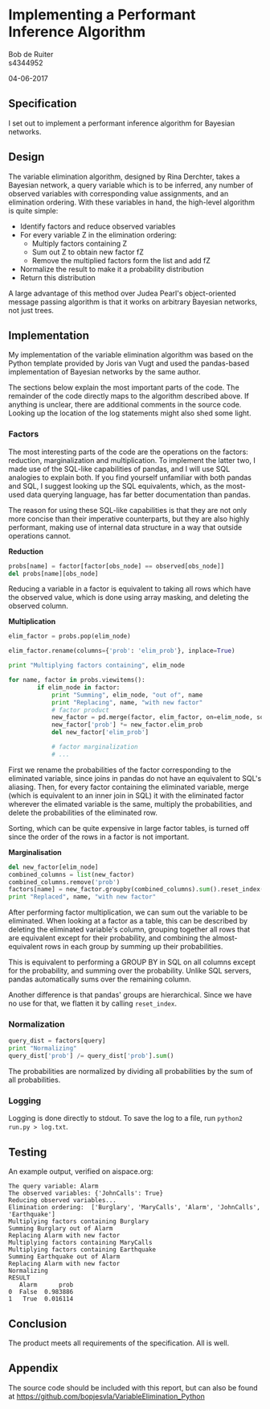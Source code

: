 # Implementing a Performant Inference Algorithm

Bob de Ruiter<br>
s4344952

04-06-2017

## Specification

I set out to implement a performant inference algorithm for Bayesian networks.

## Design

The variable elimination algorithm, designed by Rina Derchter, takes a Bayesian network, a query variable which is to be inferred, any number of observed variables with corresponding value assignments, and an elimination ordering. With these variables in hand, the high-level algorithm is quite simple:

- Identify factors and reduce observed variables
- For every variable Z in the elimination ordering:
	- Multiply factors containing Z
	- Sum out Z to obtain new factor fZ
	- Remove the multiplied factors form the list and add fZ
- Normalize the result to make it a probability distribution
- Return this distribution

A large advantage of this method over Judea Pearl's object-oriented message passing algorithm is that it works on arbitrary Bayesian networks, not just trees.

## Implementation

My implementation of the variable elimination algorithm was based on the Python template provided by Joris van Vugt and used the pandas-based implementation of Bayesian networks by the same author.

The sections below explain the most important parts of the code. The remainder of the code directly maps to the algorithm described above. If anything is unclear, there are additional comments in the source code. Looking up the location of the log statements might also shed some light.

### Factors

The most interesting parts of the code are the operations on the factors: reduction, marginalization and multiplication. To implement the latter two, I made use of the SQL-like capabilities of pandas, and I will use SQL analogies to explain both. If you find yourself unfamiliar with both pandas and SQL, I suggest looking up the SQL equivalents, which, as the most-used data querying language, has far better documentation than pandas.

The reason for using these SQL-like capabilities is that they are not only more concise than their imperative counterparts, but they are also highly performant, making use of internal data structure in a way that outside operations cannot.

**Reduction**

```python
probs[name] = factor[factor[obs_node] == observed[obs_node]]
del probs[name][obs_node]
```

Reducing a variable in a factor is equivalent to taking all rows which have the observed value, which is done using array masking, and deleting the observed column.

**Multiplication**

```python
elim_factor = probs.pop(elim_node)

elim_factor.rename(columns={'prob': 'elim_prob'}, inplace=True)

print "Multiplying factors containing", elim_node

for name, factor in probs.viewitems():
		if elim_node in factor:
			print "Summing", elim_node, "out of", name
			print "Replacing", name, "with new factor"
			# factor product
			new_factor = pd.merge(factor, elim_factor, on=elim_node, sort=False)
			new_factor['prob'] *= new_factor.elim_prob
			del new_factor['elim_prob']

			# factor marginalization
			# ...
```

First we rename the probabilities of the factor corresponding to the eliminated variable, since joins in pandas do not have an equivalent to SQL's aliasing. Then, for every factor containing the eliminated variable, merge (which is equivalent to an inner join in SQL) it with the eliminated factor wherever the elimated variable is the same, multiply the probabilities, and delete the probabilities of the eliminated row.

Sorting, which can be quite expensive in large factor tables, is turned off since the order of the rows in a factor is not important.

**Marginalisation**

```python
del new_factor[elim_node]
combined_columns = list(new_factor)
combined_columns.remove('prob')
factors[name] = new_factor.groupby(combined_columns).sum().reset_index()
print "Replaced", name, "with new factor"
```

After performing factor multiplication, we can sum out the variable to be eliminated. When looking at a factor as a table, this can be described by deleting the eliminated variable's column, grouping together all rows that are equivalent except for their probability, and combining the almost-equivalent rows in each group by summing up their probabilities.

This is equivalent to performing a GROUP BY in SQL on all columns except for the probability, and summing over the probability. Unlike SQL servers, pandas automatically sums over the remaining column.

Another difference is that pandas' groups are hierarchical. Since we have no use for that, we flatten it by calling `reset_index`.

### Normalization

```python
query_dist = factors[query]
print "Normalizing"
query_dist['prob'] /= query_dist['prob'].sum()
```

The probabilities are normalized by dividing all probabilities by the sum of all probabilities.

### Logging

Logging is done directly to stdout. To save the log to a file, run `python2 run.py > log.txt`.

## Testing

An example output, verified on aispace.org:

```
The query variable: Alarm
The observed variables: {'JohnCalls': True}
Reducing observed variables...
Elimination ordering:  ['Burglary', 'MaryCalls', 'Alarm', 'JohnCalls', 'Earthquake']
Multiplying factors containing Burglary
Summing Burglary out of Alarm
Replacing Alarm with new factor
Multiplying factors containing MaryCalls
Multiplying factors containing Earthquake
Summing Earthquake out of Alarm
Replacing Alarm with new factor
Normalizing
RESULT
   Alarm      prob
0  False  0.983886
1   True  0.016114
```

## Conclusion

The product meets all requirements of the specification. All is well.

## Appendix

The source code should be included with this report, but can also be found at https://github.com/bopjesvla/VariableElimination_Python
